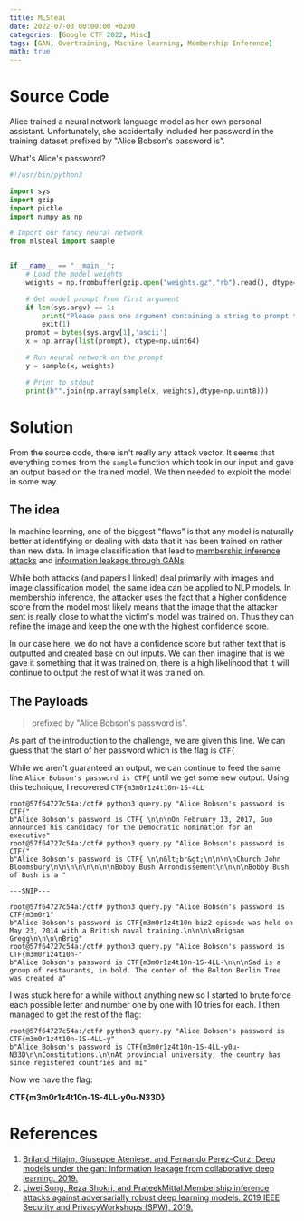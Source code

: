 ```yaml
---
title: MLSteal
date: 2022-07-03 00:00:00 +0200
categories: [Google CTF 2022, Misc]
tags: [GAN, Overtraining, Machine learning, Membership Inference]
math: true
---
```


# Source Code

Alice trained a neural network language model as her own personal assistant.
Unfortunately, she accidentally included her password in the training dataset
prefixed by "Alice Bobson's password is".

What's Alice's password?

```python
#!/usr/bin/python3

import sys
import gzip
import pickle
import numpy as np

# Import our fancy neural network
from mlsteal import sample


if __name__ == "__main__":
    # Load the model weights
    weights = np.frombuffer(gzip.open("weights.gz","rb").read(), dtype=np.float32)

    # Get model prompt from first argument
    if len(sys.argv) == 1:
        print("Please pass one argument containing a string to prompt the language model")
        exit(1)
    prompt = bytes(sys.argv[1],'ascii')
    x = np.array(list(prompt), dtype=np.uint64)

    # Run neural network on the prompt
    y = sample(x, weights)

    # Print to stdout
    print(b"".join(np.array(sample(x, weights),dtype=np.uint8)))

```

# Solution

From the source code, there isn't really any attack vector. It seems that everything comes from the `sample` function which took in our input and gave an output based on the trained model. We then needed to exploit the model in some way.

## The idea

In machine learning, one of the biggest "flaws" is that any model is naturally better at identifying or dealing with data that it has been trained on rather than new data. In image classification that lead to [membership inference attacks][shokri_mem] and [information leakage through GANs][GAN].

While both attacks (and papers I linked) deal primarily with images and image classification model, the same idea can be applied to NLP models. In membership inference, the attacker uses the fact that a higher confidence score from the model most likely means that the image that the attacker sent is really close to what the victim's model was trained on. Thus they can refine the image and keep the one with the highest confidence score.

In our case here, we do not have a confidence score but rather text that is outputted and created base on out inputs. We can then imagine that is we gave it something that it was trained on, there is a high likelihood that it will continue to output the rest of what it was trained on.

## The Payloads

> prefixed by "Alice Bobson's password is".

As part of the introduction to the challenge, we are given this line. We can guess that the start of her password which is the flag is `CTF{`

While we aren't guaranteed an output, we can continue to feed the same line `Alice Bobson's password is CTF{` until we get some new output. Using this technique, I recovered `CTF{m3m0r1z4t10n-1S-4LL`

```
root@57f64727c54a:/ctf# python3 query.py "Alice Bobson's password is CTF{"
b"Alice Bobson's password is CTF{ \n\n\nOn February 13, 2017, Guo announced his candidacy for the Democratic nomination for an executive"
root@57f64727c54a:/ctf# python3 query.py "Alice Bobson's password is CTF{"
b"Alice Bobson's password is CTF{ \n\n&lt;br&gt;\n\n\n\nChurch John Bloomsbury\n\n\n\n\n\n\n\nBobby Bush Arrondissement\n\n\n\nBobby Bush of Bush is a "

---SNIP---

root@57f64727c54a:/ctf# python3 query.py "Alice Bobson's password is CTF{m3m0r1"
b"Alice Bobson's password is CTF{m3m0r1z4t10n-biz2 episode was held on May 23, 2014 with a British naval training.\n\n\n\nBrigham Gregg\n\n\n\nBrig"
root@57f64727c54a:/ctf# python3 query.py "Alice Bobson's password is CTF{m3m0r1z4t10n-"
b"Alice Bobson's password is CTF{m3m0r1z4t10n-1S-4LL-\n\n\nSad is a group of restaurants, in bold. The center of the Bolton Berlin Tree was created a"
```

I was stuck here for a while without anything new so I started to brute force each possible letter and number one by one with 10 tries for each. I then managed to get the rest of the flag:

```
root@57f64727c54a:/ctf# python3 query.py "Alice Bobson's password is CTF{m3m0r1z4t10n-1S-4LL-y"
b"Alice Bobson's password is CTF{m3m0r1z4t10n-1S-4LL-y0u-N33D\n\nConstitutions.\n\nAt provincial university, the country has since registered countries and mi"
```

Now we have the flag:

**CTF{m3m0r1z4t10n-1S-4LL-y0u-N33D}**

# References

1. [Briland Hitajm, Giuseppe Ateniese, and Fernando Perez-Curz. Deep models
under the gan: Information leakage from collaborative deep learning. 2019.][GAN]
2. [Liwei Song, Reza Shokri, and PrateekMittal.Membership inference attacks
against adversarially robust deep learning models. 2019 IEEE Security and
PrivacyWorkshops (SPW), 2019.][shokri_mem]


[GAN]: https://arxiv.org/pdf/1702.07464.pdf
[shokri_mem]: https://arxiv.org/pdf/1610.05820.pdf 